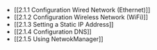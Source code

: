 

- [[2.1.1 Configuration Wired Network (Ethernet)]]
- [[2.1.2 Configuration Wireless Network (WiFi)]]
- [[2.1.3 Setting a Static IP Address]]
- [[2.1.4 Configuration DNS]]
- [[2.1.5 Using NetwokManager]]